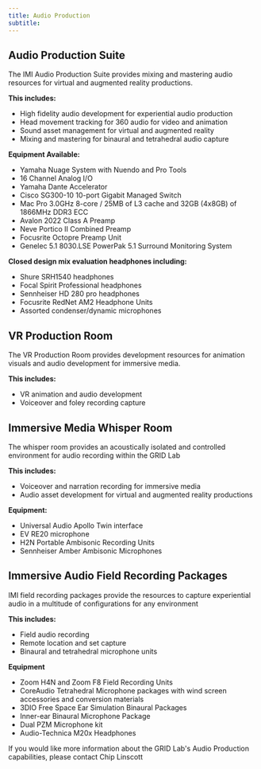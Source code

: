 ```yaml
---
title: Audio Production
subtitle:
---
```

Audio Production Suite
-----

The IMI Audio Production Suite provides mixing and mastering audio resources for virtual and augmented reality productions.

**This includes:**

* High fidelity audio development for experiential audio production
* Head movement tracking for 360 audio for video and animation
* Sound asset management for virtual and augmented reality
* Mixing and mastering for binaural and tetrahedral audio capture

**Equipment Available:**

* Yamaha Nuage System with Nuendo and Pro Tools
* 16 Channel Analog I/O
* Yamaha Dante Accelerator
* Cisco SG300-10 10-port Gigabit Managed Switch
* Mac Pro 3.0GHz 8-core / 25MB of L3 cache and 32GB (4x8GB) of 1866MHz DDR3 ECC
* Avalon 2022 Class A Preamp
* Neve Portico II Combined Preamp
* Focusrite Octopre Preamp Unit
* Genelec 5.1 8030.LSE PowerPak 5.1 Surround Monitoring System

**Closed design mix evaluation headphones including:**

* Shure SRH1540 headphones
* Focal Spirit Professional headphones
* Sennheiser HD 280 pro headphones
* Focusrite RedNet AM2 Headphone Units
* Assorted condenser/dynamic microphones

VR Production Room
-----

The VR Production Room provides development resources for animation visuals and audio development for immersive media.

**This includes:**

* VR animation and audio development
* Voiceover and foley recording capture

Immersive Media Whisper Room
-----
The whisper room provides an acoustically isolated and controlled environment for audio recording within the GRID Lab

**This includes:**

* Voiceover and narration recording for immersive media
* Audio asset development for virtual and augmented reality productions

**Equipment:**

* Universal Audio Apollo Twin interface
* EV RE20 microphone
* H2N Portable Ambisonic Recording Units
* Sennheiser Amber Ambisonic Microphones


Immersive Audio Field Recording Packages
-----
IMI field recording packages provide the resources to capture experiential audio in a multitude of configurations for any environment

**This includes:**

* Field audio recording
* Remote location and set capture
* Binaural and tetrahedral microphone units

**Equipment**

* Zoom H4N and Zoom F8 Field Recording Units
* CoreAudio Tetrahedral Microphone packages with wind screen accessories and conversion materials
* 3DIO Free Space Ear Simulation Binaural Packages
* Inner-ear Binaural Microphone Package
* Dual PZM Microphone kit
* Audio-Technica M20x Headphones

If you would like more information about the GRID Lab's Audio Production capabilities, please contact Chip Linscott
